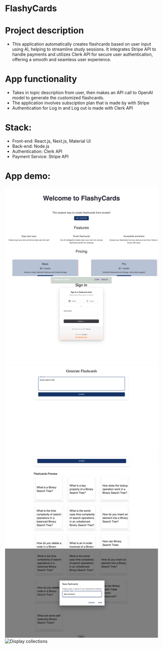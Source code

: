 # FlashyCards 
# Project description
- This application automatically creates flashcards based on user input using AI, helping to streamline study sessions. It integrates Stripe API to handle payments and utilizes Clerk API for secure user authentication, offering a smooth and seamless user experience.
  
# App functionality
- Takes in topic description from user, then makes an API call to OpenAI model to generate the customized flashcards.
- The application involves subsciption plan that is made by with Stripe
- Authentication for Log in and Log out is made with Clerk API

# Stack:
- Front-end: React.js, Next.js, Material UI
- Back-end: Node.js
- Authentication: Clerk API
- Payment Service: Stripe API

# App demo:
![Home Page](demo1.png)
![Log in](demo5.png)
![Input text](demo2.png)
![Generate cards](demo3.png)
![Save collections](demo4.png)
![Display collections](demo6.png)
